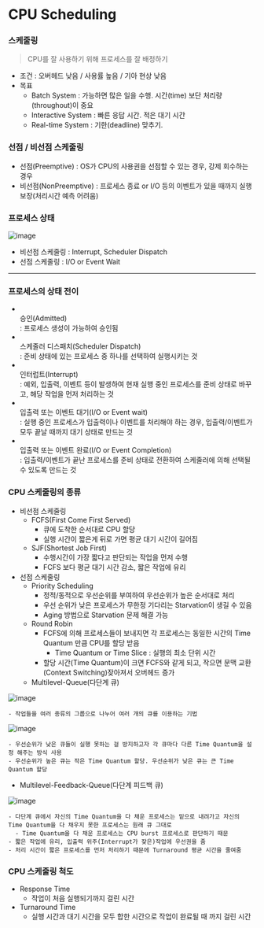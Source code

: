 # CPU Scheduling

### 스케줄링
> CPU를 잘 사용하기 위해 프로세스를 잘 배정하기

- 조건 : 오버헤드 낮음 / 사용률 높음 / 기아 현상 낮음
- 목표
  - Batch System : 가능하면 많은 일을 수행. 시간(time) 보단 처리량(throughout)이 중요
  - Interactive System : 빠른 응답 시간. 적은 대기 시간
  - Real-time System : 기한(deadline) 맞추기.
 
### 선점 / 비선점 스케줄링
- 선점(Preemptive) : OS가 CPU의 사용권을 선점할 수 있는 경우, 강제 회수하는 경우
- 비선점(NonPreemptive) : 프로세스 종료 or I/O 등의 이벤트가 있을 때까지 실행 보장(처리시간 예측 어려움)

### 프로세스 상태

![image](https://github.com/kingaser/Study/assets/104209781/8f0dbf1b-a8d2-4aae-a735-ef203f442c4f)

- 비선점 스케줄링 : Interrupt, Scheduler Dispatch
- 선점 스케줄링 : I/O or Event Wait

---
### 프로세스의 상태 전이
- <br>승인(Admitted)</br> : 프로세스 생성이 가능하여 승인됨
- <br>스케줄러 디스패치(Scheduler Dispatch)</br> : 준비 상태에 있는 프로세스 중 하나를 선택하여 실행시키는 것
- <br>인터럽트(Interrupt)</br> : 예외, 입출력, 이벤트 등이 발생하여 현재 실행 중인 프로세스를 준비 상태로 바꾸고, 해당 작업을 먼저 처리하는 것
- <br>입출력 또는 이벤트 대기(I/O or Event wait)</br> : 실행 중인 프로세스가 입출력이나 이벤트를 처리해야 하는 경우, 입출력/이벤트가 모두 끝날 때까지 대기 상태로 만드는 것
- <br>입출력 또는 이벤트 완료(I/O or Event Completion)</br> : 입출력/이벤트가 끝난 프로세스를 준비 상태로 전환하여 스케줄러에 의해 선택될 수 있도록 만드는 것

### CPU 스케줄링의 종류
- 비선점 스케줄링
  - FCFS(First Come First Served)
    - 큐에 도착한 순서대로 CPU 할당
    - 실행 시간이 짧은게 뒤로 가면 평균 대기 시간이 길어짐
  - SJF(Shortest Job First)
    - 수행시간이 가장 짧다고 판단되는 작업을 먼저 수행
    - FCFS 보다 평균 대기 시간 감소, 짧은 작업에 유리
- 선점 스케줄링
  - Priority Scheduling
    - 정적/동적으로 우선순위를 부여하여 우선순위가 높은 순서대로 처리
    - 우선 순위가 낮은 프로세스가 무한정 기다리는 Starvation이 생길 수 있음
    - Aging 방법으로 Starvation 문제 해결 가능
  - Round Robin
    - FCFS에 의해 프로세스들이 보내지면 각 프로세스는 동일한 시간의 Time Quantum 만큼 CPU를 할당 받음
      - Time Quantum or Time Slice : 실행의 최소 단위 시간
    - 할당 시간(Time Quantum)이 크면 FCFS와 같게 되고, 작으면 문맥 교환(Context Switching)잦아져서 오버헤드 증가
  - Multilevel-Queue(다단계 큐)

![image](https://github.com/kingaser/Study/assets/104209781/2607d3ca-11e7-4f8d-9160-40a3f63c37bc)

    - 작업들을 여러 종류의 그룹으로 나누어 여러 개의 큐를 이용하는 기법

![image](https://github.com/kingaser/Study/assets/104209781/9cf69d03-9779-4324-9787-7eb79daf367a)

    - 우선순위가 낮은 큐들이 실행 못하는 걸 방지하고자 각 큐마다 다른 Time Quantum을 설정 해주는 방식 사용
    - 우선순위가 높은 큐는 작은 Time Quantum 할당. 우선순위가 낮은 큐는 큰 Time Quantum 할당
  - Multilevel-Feedback-Queue(다단계 피드백 큐)

![image](https://github.com/kingaser/Study/assets/104209781/53df2d91-01a3-4c36-b9d5-5a3eff0053db)

    - 다단계 큐에서 자신의 Time Quantum을 다 채운 프로세스는 밑으로 내려가고 자신의 Time Quantum을 다 채우지 못한 프로세스는 원래 큐 그대로
      - Time Quantum을 다 채운 프로세스는 CPU burst 프로세스로 판단하기 때문
    - 짧은 작업에 유리, 입출력 위주(Interrupt가 잦은)작업에 우선권을 줌
    - 처리 시간이 짧은 프로세스를 먼저 처리하기 때문에 Turnaround 평균 시간을 줄여줌

### CPU 스케줄링 척도
- Response Time
  - 작업이 처음 실행되기까지 걸린 시간
- Turnaround Time
  - 실행 시간과 대기 시간을 모두 합한 시간으로 작업이 완료될 때 까지 걸린 시간
